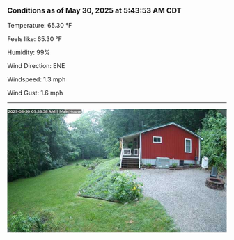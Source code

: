 ### Conditions as of May 30, 2025 at 5:43:53 AM CDT 

Temperature: 65.30 &deg;F

Feels like: 65.30 &deg;F

Humidity: 99%

Wind Direction: ENE

Windspeed: 1.3 mph

Wind Gust: 1.6 mph

---

<img src="./images/latest.jpeg"/>

